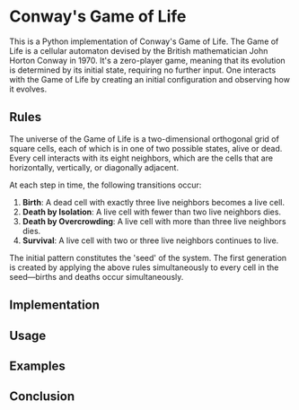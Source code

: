 # Conway's Game of Life

This is a Python implementation of Conway's Game of Life. The Game of Life is a cellular automaton devised by the British mathematician John Horton Conway in 1970. It's a zero-player game, meaning that its evolution is determined by its initial state, requiring no further input. One interacts with the Game of Life by creating an initial configuration and observing how it evolves.

## Rules

The universe of the Game of Life is a two-dimensional orthogonal grid of square cells, each of which is in one of two possible states, alive or dead. Every cell interacts with its eight neighbors, which are the cells that are horizontally, vertically, or diagonally adjacent.

At each step in time, the following transitions occur:

1. **Birth**: A dead cell with exactly three live neighbors becomes a live cell.
2. **Death by Isolation**: A live cell with fewer than two live neighbors dies.
3. **Death by Overcrowding**: A live cell with more than three live neighbors dies.
4. **Survival**: A live cell with two or three live neighbors continues to live.

The initial pattern constitutes the 'seed' of the system. The first generation is created by applying the above rules simultaneously to every cell in the seed—births and deaths occur simultaneously.

## Implementation


## Usage


## Examples


## Conclusion

